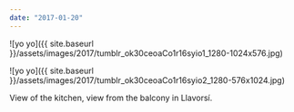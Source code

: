 ```yaml
---
date: "2017-01-20"
---
```


![yo yo]({{ site.baseurl }}/assets/images/2017/tumblr_ok30ceoaCo1r16syio1_1280-1024x576.jpg)

![yo yo]({{ site.baseurl }}/assets/images/2017/tumblr_ok30ceoaCo1r16syio2_1280-576x1024.jpg)

View of the kitchen, view from the balcony in Llavorsí.
